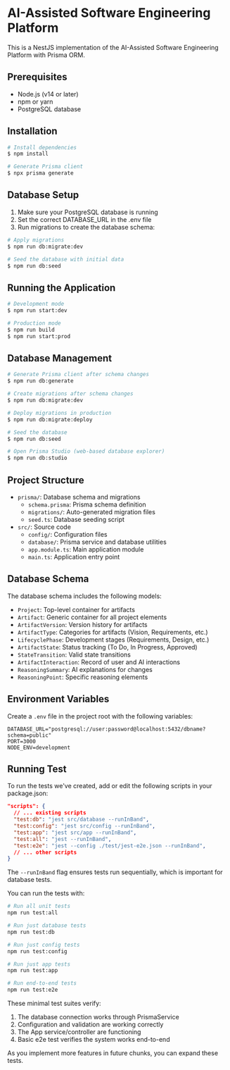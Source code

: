 # AI-Assisted Software Engineering Platform

This is a NestJS implementation of the AI-Assisted Software Engineering Platform with Prisma ORM.

## Prerequisites

- Node.js (v14 or later)
- npm or yarn
- PostgreSQL database

## Installation

```bash
# Install dependencies
$ npm install

# Generate Prisma client
$ npx prisma generate
```

## Database Setup

1. Make sure your PostgreSQL database is running
2. Set the correct DATABASE_URL in the .env file
3. Run migrations to create the database schema:

```bash
# Apply migrations
$ npm run db:migrate:dev

# Seed the database with initial data
$ npm run db:seed
```

## Running the Application

```bash
# Development mode
$ npm run start:dev

# Production mode
$ npm run build
$ npm run start:prod
```

## Database Management

```bash
# Generate Prisma client after schema changes
$ npm run db:generate

# Create migrations after schema changes
$ npm run db:migrate:dev

# Deploy migrations in production
$ npm run db:migrate:deploy

# Seed the database
$ npm run db:seed

# Open Prisma Studio (web-based database explorer)
$ npm run db:studio
```

## Project Structure

- `prisma/`: Database schema and migrations
  - `schema.prisma`: Prisma schema definition
  - `migrations/`: Auto-generated migration files
  - `seed.ts`: Database seeding script
- `src/`: Source code
  - `config/`: Configuration files
  - `database/`: Prisma service and database utilities
  - `app.module.ts`: Main application module
  - `main.ts`: Application entry point

## Database Schema

The database schema includes the following models:

- `Project`: Top-level container for artifacts
- `Artifact`: Generic container for all project elements
- `ArtifactVersion`: Version history for artifacts
- `ArtifactType`: Categories for artifacts (Vision, Requirements, etc.)
- `LifecyclePhase`: Development stages (Requirements, Design, etc.)
- `ArtifactState`: Status tracking (To Do, In Progress, Approved)
- `StateTransition`: Valid state transitions
- `ArtifactInteraction`: Record of user and AI interactions
- `ReasoningSummary`: AI explanations for changes
- `ReasoningPoint`: Specific reasoning elements

## Environment Variables

Create a `.env` file in the project root with the following variables:

```
DATABASE_URL="postgresql://user:password@localhost:5432/dbname?schema=public"
PORT=3000
NODE_ENV=development
```

## Running Test

To run the tests we've created, add or edit the following scripts in your package.json:

```json
"scripts": {
  // ... existing scripts
  "test:db": "jest src/database --runInBand",
  "test:config": "jest src/config --runInBand",
  "test:app": "jest src/app --runInBand",
  "test:all": "jest --runInBand",
  "test:e2e": "jest --config ./test/jest-e2e.json --runInBand",
  // ... other scripts
}
```

The `--runInBand` flag ensures tests run sequentially, which is important for database tests.

You can run the tests with:

```bash
# Run all unit tests
npm run test:all

# Run just database tests
npm run test:db

# Run just config tests
npm run test:config

# Run just app tests
npm run test:app

# Run end-to-end tests
npm run test:e2e
```

These minimal test suites verify:

1. The database connection works through PrismaService
2. Configuration and validation are working correctly
3. The App service/controller are functioning
4. Basic e2e test verifies the system works end-to-end

As you implement more features in future chunks, you can expand these tests.

